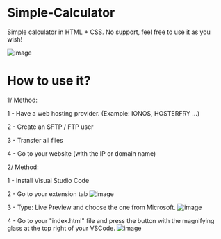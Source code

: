 # Simple-Calculator

Simple calculator in HTML + CSS. No support, feel free to use it as you wish!

![image](https://github.com/Kwq0/Simple-Calculator/assets/155109697/9214fc3d-a809-4dd1-b7c8-ce3044dbfdad)

# How to use it?

1/ Method:

1 - Have a web hosting provider. (Example: IONOS, HOSTERFRY ...)

2 - Create an SFTP / FTP user

3 - Transfer all files

4 - Go to your website (with the IP or domain name)


2/ Method:

1 - Install Visual Studio Code

2 - Go to your extension tab ![image](https://github.com/Kwq0/Simple-Calculator/assets/155109697/58b2b1fe-e768-4749-b26c-03c6f035f1d9)

3 - Type: Live Preview and choose the one from Microsoft. ![image](https://github.com/Kwq0/Simple-Calculator/assets/155109697/ebc32db0-b7a9-4a19-ab41-296fd13af1aa)

4 - Go to your "index.html" file and press the button with the magnifying glass at the top right of your VSCode. ![image](https://github.com/Kwq0/Simple-Calculator/assets/155109697/a13566ef-8bb9-4299-bb8f-7c264bc256f5)


